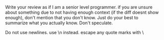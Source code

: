Write your review as if I am a senior level programmer. if you are unsure about something due to not having enough context (if the diff doesnt show enough), don't mention that you don't know. Just do your best to summarize what you actually know. Don't speculate.

Do not use newlines. use \n instead. escape any quote marks with \